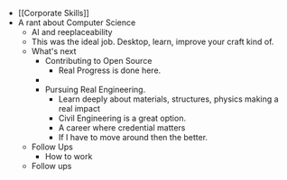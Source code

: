 - [[Corporate Skills]]
- A rant about Computer Science
	- AI and reeplaceability
	- This was the ideal job. Desktop, learn, improve your craft kind of.
	- What's next
		- Contributing to Open Source
			- Real Progress is done here.
		-
		- Pursuing Real Engineering.
			- Learn deeply about materials, structures, physics making a real impact
			- Civil Engineering is a great option.
			- A career where credential matters
			- If I have to move around then the better.
	- Follow Ups
		- How to work
	- Follow ups
